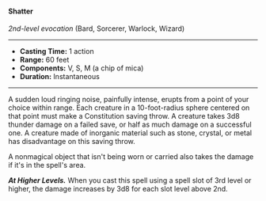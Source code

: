 #### Shatter
*2nd-level evocation* (Bard, Sorcerer, Warlock, Wizard)
___
- **Casting Time:** 1 action
- **Range:** 60 feet
- **Components:** V, S, M (a chip of mica)
- **Duration:** Instantaneous
---
A sudden loud ringing noise, painfully intense, erupts from a point of your choice within range. Each creature in a 10-foot-radius sphere centered on that point must make a Constitution saving throw. A creature takes 3d8 thunder damage on a failed save, or half as much damage on a successful one. A creature made of inorganic material such as stone, crystal, or metal has disadvantage on this saving throw.

A nonmagical object that isn't being worn or carried also takes the damage if it's in the spell's area.

***At Higher Levels.*** When you cast this spell using a spell slot of 3rd level or higher, the damage increases by 3d8 for each slot level above 2nd.